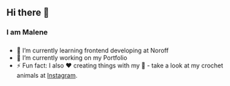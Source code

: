 ## Hi there 👋

### I am Malene

#####
- 🌱 I’m currently learning frontend developing at Noroff
- 🔭 I’m currently working on my Portfolio
- ⚡ Fun fact: I also ❤️ creating things with my 👐 - take a look at my crochet animals at [Instagram](https://www.instagram.com/heklemio/).

